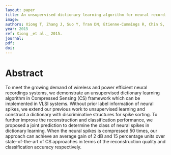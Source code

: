 ```yaml
---
layout: paper
title: An unsupervised dictionary learning algorithm for neural recordings
image:
authors: Xiong T, Zhang J, Suo Y, Tran DN, Etienne-Cummings R, Chin S, and Tran TD.
year: 2015
ref: Xiong _et al._ 2015.
journal: 
pdf: 
doi: 
---
```


# Abstract
To meet the growing demand of wireless and power efficient neural recordings systems, we demonstrate an unsupervised dictionary learning algorithm in Compressed Sensing (CS) framework which can be implemented in VLSI systems. Without prior label information of neural spikes, we extend our previous work to unsupervised learning and construct a dictionary with discriminative structures for spike sorting. To further improve the reconstruction and classification performance, we proposed a joint prediction to determine the class of neural spikes in dictionary learning. When the neural spikes is compressed 50 times, our approach can achieve an average gain of 2 dB and 15 percentage units over state-of-the-art of CS approaches in terms of the reconstruction quality and classification accuracy respectively.

